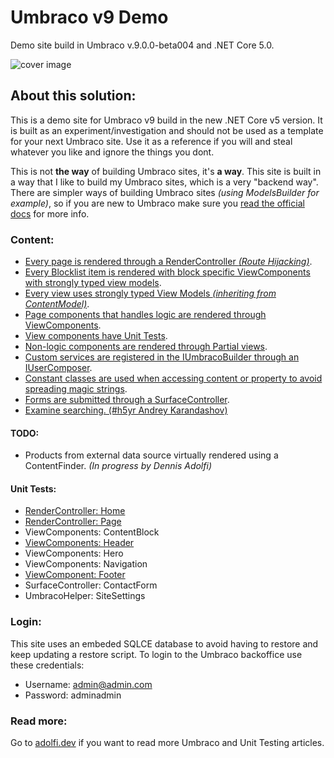 # Umbraco v9 Demo
Demo site build in Umbraco v.9.0.0-beta004 and .NET Core 5.0.

![cover image](cover.png)

## About this solution:
This is a demo site for Umbraco v9 build in the new .NET Core v5 version. 
It is built as an experiment/investigation and should not be used as a template for your next Umbraco site.
Use it as a reference if you will and steal whatever you like and ignore the things you dont.

This is not **the way** of building Umbraco sites, it's **a way**. 
This site is built in a way that I like to build my Umbraco sites, which is a very "backend way". 
There are simpler ways of building Umbraco sites *(using ModelsBuilder for example)*, so if you are new to Umbraco make sure you [read the official docs](https://our.umbraco.com/documentation/) for more info.

### Content:
- [Every page is rendered through a RenderController *(Route Hijacking)*](UmbracoNineDemoSite.Core/Features/Home/HomeController.cs).
- [Every Blocklist item is rendered with block specific ViewComponents with strongly typed view models](UmbracoNineDemoSite.Web/Views/Partials/_BlockList.cshtml).
- [Every view uses strongly typed View Models *(inheriting from ContentModel)*](UmbracoNineDemoSite.Web/Views/Home.cshtml).
- [Page components that handles logic are rendered through ViewComponents](UmbracoNineDemoSite.Core/Features/Shared/Components/Header/HeaderViewComponent.cs).
- [View components have Unit Tests](UmbracoNineDemoSite.Tests/Unit/Features/Shared/Components/Footer/FooterViewComponentTests.cs).
- [Non-logic components are rendered through Partial views](UmbracoNineDemoSite.Web/Views/Partials/_SectionHeader.cshtml).
- [Custom services are registered in the IUmbracoBuilder through an IUserComposer](UmbracoNineDemoSite.Core/Features/Shared/Settings/SiteSettingsComposer.cs).
- [Constant classes are used when accessing content or property to avoid spreading magic strings](UmbracoNineDemoSite.Core/Features/Shared/Constants/PropertyAlias.cs).
- [Forms are submitted through a SurfaceController](UmbracoNineDemoSite.Core/Features/Shared/Components/ContactForm).
- [Examine searching. (#h5yr Andrey Karandashov)](UmbracoNineDemoSite.Core/Features/Search)

#### TODO:

- Products from external data source virtually rendered using a ContentFinder. *(In progress by Dennis Adolfi)*

#### Unit Tests:
- [RenderController: Home](UmbracoNineDemoSite.Tests/Unit/Features/Home/HomeControllerTests.cs)
- [RenderController: Page](UmbracoNineDemoSite.Tests/Unit/Features/Page/PageControllerTests.cs)
- ViewComponents: ContentBlock
- [ViewComponents: Header](UmbracoNineDemoSite.Tests/Unit/Features/Shared/Components/Header/HeaderViewComponentTests.cs)
- ViewComponents: Hero
- ViewComponents: Navigation
- [ViewComponent: Footer](UmbracoNineDemoSite.Tests/Unit/Features/Shared/Components/Footer/FooterViewComponentTests.cs)
- SurfaceController: ContactForm
- UmbracoHelper: SiteSettings

### Login:
This site uses an embeded SQLCE database to avoid having to restore and keep updating a restore script.
To login to the Umbraco backoffice use these credentials:
- Username: admin@admin.com
- Password: adminadmin

### Read more:
Go to [adolfi.dev](https://adolfi.dev) if you want to read more Umbraco and Unit Testing articles.
